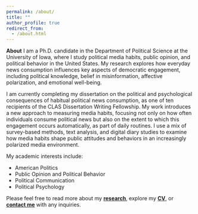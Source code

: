 ```yaml
---
permalink: /about/
title: ""
author_profile: true
redirect_from: 
  - /about.html
---
```

**About**
I am a Ph.D. candidate in the Department of Political Science at the University of Iowa, where I study political media habits, public opinion, and political behavior in the United States. My research explores how everyday news consumption influences key aspects of democratic engagement, including political knowledge, belief in misinformation, affective polarization, and emotional well-being.

I am currently completing my dissertation on the political and psychological consequences of habitual political news consumption, as one of ten recipients of the CLAS Dissertation Writing Fellowship. My work introduces a new approach to measuring media habits, focusing not only on how often individuals consume political news but also on the extent to which this engagement occurs automatically, as part of daily routines. I use a mix of survey-based methods, text analysis, and digital diary studies to examine how media habits shape public attitudes and behaviors in an increasingly polarized media environment.

My academic interests include:
- American Politics
- Public Opinion and Political Behavior
- Political Communication
- Political Psychology

Please feel free to read more about my **[research](/publications/)**, explore my **[CV](/cv/)**, or **[contact me](mailto:simal-gerot@uiowa.edu)** with any inquiries.
